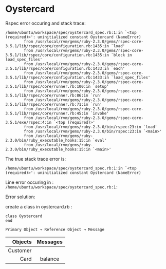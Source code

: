 # Oystercard

Rspec error occuring and stack trace:

```
/home/ubuntu/workspace/spec/oystercard_spec.rb:1:in `<top (required)>': uninitialized constant Oystercard (NameError)
        from /usr/local/rvm/gems/ruby-2.3.0/gems/rspec-core-3.5.1/lib/rspec/core/configuration.rb:1435:in `load'
        from /usr/local/rvm/gems/ruby-2.3.0/gems/rspec-core-3.5.1/lib/rspec/core/configuration.rb:1435:in `block in load_spec_files'
        from /usr/local/rvm/gems/ruby-2.3.0/gems/rspec-core-3.5.1/lib/rspec/core/configuration.rb:1433:in `each'
        from /usr/local/rvm/gems/ruby-2.3.0/gems/rspec-core-3.5.1/lib/rspec/core/configuration.rb:1433:in `load_spec_files'
        from /usr/local/rvm/gems/ruby-2.3.0/gems/rspec-core-3.5.1/lib/rspec/core/runner.rb:100:in `setup'
        from /usr/local/rvm/gems/ruby-2.3.0/gems/rspec-core-3.5.1/lib/rspec/core/runner.rb:86:in `run'
        from /usr/local/rvm/gems/ruby-2.3.0/gems/rspec-core-3.5.1/lib/rspec/core/runner.rb:71:in `run'
        from /usr/local/rvm/gems/ruby-2.3.0/gems/rspec-core-3.5.1/lib/rspec/core/runner.rb:45:in `invoke'
        from /usr/local/rvm/gems/ruby-2.3.0/gems/rspec-core-3.5.1/exe/rspec:4:in `<top (required)>'
        from /usr/local/rvm/gems/ruby-2.3.0/bin/rspec:23:in `load'
        from /usr/local/rvm/gems/ruby-2.3.0/bin/rspec:23:in `<main>'
        from /usr/local/rvm/gems/ruby-2.3.0/bin/ruby_executable_hooks:15:in `eval'
        from /usr/local/rvm/gems/ruby-2.3.0/bin/ruby_executable_hooks:15:in `<main>'
```

The true stack trace error is:
```
/home/ubuntu/workspace/spec/oystercard_spec.rb:1:in `<top (required)>': uninitialized constant Oystercard (NameError)
```
Line error occuring in : ```/home/ubuntu/workspace/spec/oystercard_spec.rb:1:``` 

Error solution:

create a class in oystercard.rb :
```
class Oystercard 
end
```

```Primary Object → Reference Object → Message```

|Objects|Messages|
|-:|:-:|
|Customer||
|Card|balance|


